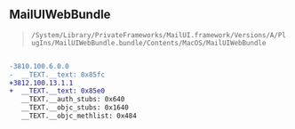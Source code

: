 ## MailUIWebBundle

> `/System/Library/PrivateFrameworks/MailUI.framework/Versions/A/PlugIns/MailUIWebBundle.bundle/Contents/MacOS/MailUIWebBundle`

```diff

-3810.100.6.0.0
-  __TEXT.__text: 0x85fc
+3812.100.13.1.1
+  __TEXT.__text: 0x85e0
   __TEXT.__auth_stubs: 0x640
   __TEXT.__objc_stubs: 0x1640
   __TEXT.__objc_methlist: 0x484

```
